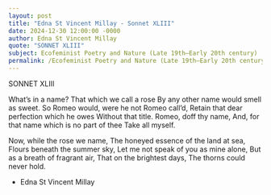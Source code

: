 ```yaml
---
layout: post
title: "Edna St Vincent Millay - Sonnet XLIII"
date: 2024-12-30 12:00:00 -0000
author: Edna St Vincent Millay
quote: "SONNET XLIII"
subject: Ecofeminist Poetry and Nature (Late 19th–Early 20th century)
permalink: /Ecofeminist Poetry and Nature (Late 19th–Early 20th century)/Edna St Vincent Millay/Edna St Vincent Millay - Sonnet XLIII
---
```


SONNET XLIII

What’s in a name? That which we call a rose
By any other name would smell as sweet.
So Romeo would, were he not Romeo call’d,
Retain that dear perfection which he owes
Without that title. Romeo, doff thy name,
And, for that name which is no part of thee
Take all myself.

Now, while the rose we name,
The honeyed essence of the land at sea,
Flours beneath the summer sky,
Let me not speak of you as mine alone,
But as a breath of fragrant air,
That on the brightest days,
The thorns could never hold.

- Edna St Vincent Millay

